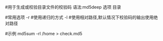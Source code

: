#用于生成或校验目录文件的校验码
语法:md5deep 选项 目录

#常用选项
-r		#使用递归的方式
-l		#使用相对路径,默认情况下校验码的输出使用绝对路径

#示例
md5sum -rl /home > check.md5
